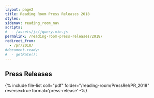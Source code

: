 ```yaml
---
layout: page2
title: Reading Room Press Releases 2018
styles:
sidenav: reading_room_nav
scripts:
#  - /assets/js/jquery.min.js
permalink: /reading-room-press-releases/2018/
redirect_from:
  - /pr/2018/
#document-ready:
#  - getRate();
---
```


## Press Releases

{% include file-list coll="pdf" folder="/reading-room/PressRel/PR_2018" reverse=true format='press-release' -%}

<!-- CONTENT END -->
